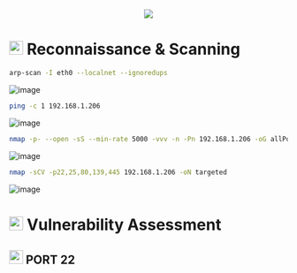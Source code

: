 <h1 align="center"><picture><img src = "https://github.com/user-attachments/assets/88e1fe29-f852-456c-8f61-f7e5fb362ae6"></picture></h1>

<h1><picture><img src="https://media2.giphy.com/media/QssGEmpkyEOhBCb7e1/giphy.gif?cid=ecf05e47a0n3gi1bfqntqmob8g9aid1oyj2wr3ds3mg700bl&rid=giphy.gif" width ="25"> </picture>Reconnaissance & Scanning</h1>

```bash
arp-scan -I eth0 --localnet --ignoredups
```
![image](https://github.com/user-attachments/assets/78f2f130-3cff-4270-bb2f-ff47be4a0ec7)

```bash
ping -c 1 192.168.1.206
```
![image](https://github.com/user-attachments/assets/11082534-d4e5-46a4-bd1d-5dcb3739a9cf)

```bash
nmap -p- --open -sS --min-rate 5000 -vvv -n -Pn 192.168.1.206 -oG allPorts
```
![image](https://github.com/user-attachments/assets/aed9999a-d126-4a95-87ca-2191569d542e)

```bash
nmap -sCV -p22,25,80,139,445 192.168.1.206 -oN targeted
```
![image](https://github.com/user-attachments/assets/3fe2fe44-709f-4d84-8e57-2855140ee130)

<h1><picture><img src="https://media2.giphy.com/media/QssGEmpkyEOhBCb7e1/giphy.gif?cid=ecf05e47a0n3gi1bfqntqmob8g9aid1oyj2wr3ds3mg700bl&rid=giphy.gif" width ="25"> </picture>Vulnerability Assessment</h1>

<h2><picture><img src="https://media2.giphy.com/media/QssGEmpkyEOhBCb7e1/giphy.gif?cid=ecf05e47a0n3gi1bfqntqmob8g9aid1oyj2wr3ds3mg700bl&rid=giphy.gif" width ="25"> </picture>PORT 22</h2>









